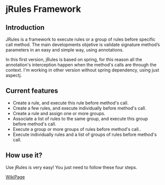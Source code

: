 # jRules Framework

## Introduction
JRules is a framework to execute rules or a group of rules before specific call method. The main developments objetive is validate signature method’s parameters in an easy and simple way, using annotations.

In this first version, jRules is based on spring, for this reason all the annotation's interception happen when the method's calls are through the context. I'm working in other version without spring dependency, using just aspectj.

## Current features
* Create a rule, and execute this rule before method's call.
* Create a few rules, and execute individually before method's call.
* Create a rule and assign one or more groups.
* Associate a list of rules to the same group, and execute this group before method's call.
* Execute a group or more groups of rules before  method's call..
* Execute individually rules and a list of groups of rules before method's call.

## How use it?
Use jRules is very easy!  You just need to follow these four steps.


[WikiPage](https://github.com/joeldelvalle/jRules/wiki)
